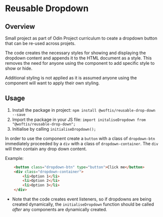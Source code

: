 # Reusable Dropdown

## Overview

Small project as part of Odin Project curriculum to ceate a dropdown button that can be re-used across projets.

The code creates the necessary styles for showing and displaying the dropdown content and appends it to the HTML document as a style. This removes the need for anyone using the component to add specific style to show or hide. 

Additional styling is not applied as it is assumed anyone using the component will want to apply their own styling.

## Usage
1. Install the package in project: `npm install @woftis/reusable-drop-down --save`
2. Import the package in your JS file: `import initaliseDropdown from "@woftis/reusable-drop-down";`
3. Initialise by calling `initialiseDropdown();`



In order to use the component create a `button` with a class of `dropdown-btn` immediately proceeded by a `div` with a class of `dropdown-container`. The `div` will then contain any drop down content.

Example:
```html
    <button class="dropdown-btn" type="button">Click me</button>
    <div class="dropdown-container">
        <li>Option 1</li>
        <li>Option 2</li>
        <li>Option 3</li>
    </div>
```
* Note that the code creates event listeners, so if dropdowns are being created dynamically, the `initialiseDropdown` function should be called _after_ any components are dynamically created.